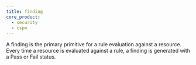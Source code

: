 ```yaml
---
title: finding
core_product:
  - security
  - cspm
---
```


A finding is the primary primitive for a rule evaluation against a resource. Every time a resource is evaluated against a rule, a finding is generated with a Pass or Fail status.